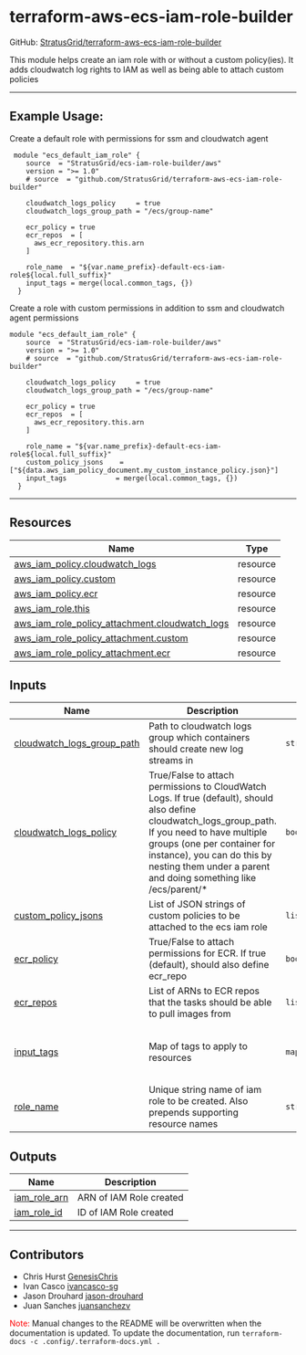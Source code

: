 <!-- BEGIN_TF_DOCS -->
# terraform-aws-ecs-iam-role-builder

GitHub: [StratusGrid/terraform-aws-ecs-iam-role-builder](https://github.com/StratusGrid/terraform-aws-ecs-iam-role-builder)

This module helps create an iam role with or without a custom policy(ies). It adds cloudwatch log rights to IAM as well as being able to attach custom policies

---

## Example Usage:
Create a default role with permissions for ssm and cloudwatch agent

```hcl
 module "ecs_default_iam_role" {
    source  = "StratusGrid/ecs-iam-role-builder/aws"
    version = ">= 1.0"
    # source  = "github.com/StratusGrid/terraform-aws-ecs-iam-role-builder"
  
    cloudwatch_logs_policy     = true
    cloudwatch_logs_group_path = "/ecs/group-name"
  
    ecr_policy = true
    ecr_repos  = [
      aws_ecr_repository.this.arn
    ]
    
    role_name  = "${var.name_prefix}-default-ecs-iam-role${local.full_suffix}"
    input_tags = merge(local.common_tags, {})
  }
```

Create a role with custom permissions in addition to ssm and cloudwatch agent permissions

```hcl
module "ecs_default_iam_role" {
    source  = "StratusGrid/ecs-iam-role-builder/aws"
    version = ">= 1.0"
    # source  = "github.com/StratusGrid/terraform-aws-ecs-iam-role-builder"

    cloudwatch_logs_policy     = true
    cloudwatch_logs_group_path = "/ecs/group-name"

    ecr_policy = true
    ecr_repos  = [
      aws_ecr_repository.this.arn
    ]

    role_name = "${var.name_prefix}-default-ecs-iam-role${local.full_suffix}"
    custom_policy_jsons    = ["${data.aws_iam_policy_document.my_custom_instance_policy.json}"]
    input_tags            = merge(local.common_tags, {})
  }
```
---

## Resources

| Name | Type |
|------|------|
| [aws_iam_policy.cloudwatch_logs](https://registry.terraform.io/providers/hashicorp/aws/latest/docs/resources/iam_policy) | resource |
| [aws_iam_policy.custom](https://registry.terraform.io/providers/hashicorp/aws/latest/docs/resources/iam_policy) | resource |
| [aws_iam_policy.ecr](https://registry.terraform.io/providers/hashicorp/aws/latest/docs/resources/iam_policy) | resource |
| [aws_iam_role.this](https://registry.terraform.io/providers/hashicorp/aws/latest/docs/resources/iam_role) | resource |
| [aws_iam_role_policy_attachment.cloudwatch_logs](https://registry.terraform.io/providers/hashicorp/aws/latest/docs/resources/iam_role_policy_attachment) | resource |
| [aws_iam_role_policy_attachment.custom](https://registry.terraform.io/providers/hashicorp/aws/latest/docs/resources/iam_role_policy_attachment) | resource |
| [aws_iam_role_policy_attachment.ecr](https://registry.terraform.io/providers/hashicorp/aws/latest/docs/resources/iam_role_policy_attachment) | resource |

## Inputs

| Name | Description | Type | Default | Required |
|------|-------------|------|---------|:--------:|
| <a name="input_cloudwatch_logs_group_path"></a> [cloudwatch\_logs\_group\_path](#input\_cloudwatch\_logs\_group\_path) | Path to cloudwatch logs group which containers should create new log streams in | `string` | n/a | yes |
| <a name="input_cloudwatch_logs_policy"></a> [cloudwatch\_logs\_policy](#input\_cloudwatch\_logs\_policy) | True/False to attach permissions to CloudWatch Logs. If true (default), should also define cloudwatch\_logs\_group\_path. If you need to have multiple groups (one per container for instance), you can do this by nesting them under a parent and doing something like /ecs/parent/* | `bool` | `true` | no |
| <a name="input_custom_policy_jsons"></a> [custom\_policy\_jsons](#input\_custom\_policy\_jsons) | List of JSON strings of custom policies to be attached to the ecs iam role | `list(string)` | `[]` | no |
| <a name="input_ecr_policy"></a> [ecr\_policy](#input\_ecr\_policy) | True/False to attach permissions for ECR. If true (default), should also define ecr\_repo | `bool` | `false` | no |
| <a name="input_ecr_repos"></a> [ecr\_repos](#input\_ecr\_repos) | List of ARNs to ECR repos that the tasks should be able to pull images from | `list(string)` | `null` | no |
| <a name="input_input_tags"></a> [input\_tags](#input\_input\_tags) | Map of tags to apply to resources | `map(string)` | <pre>{<br>  "Developer": "StratusGrid",<br>  "Provisioner": "Terraform"<br>}</pre> | no |
| <a name="input_role_name"></a> [role\_name](#input\_role\_name) | Unique string name of iam role to be created. Also prepends supporting resource names | `string` | n/a | yes |

## Outputs

| Name | Description |
|------|-------------|
| <a name="output_iam_role_arn"></a> [iam\_role\_arn](#output\_iam\_role\_arn) | ARN of IAM Role created |
| <a name="output_iam_role_id"></a> [iam\_role\_id](#output\_iam\_role\_id) | ID of IAM Role created |

---

## Contributors
- Chris Hurst [GenesisChris](https://github.com/GenesisChris)
- Ivan Casco [ivancasco-sg](https://github.com/ivancasco-sg)
- Jason Drouhard [jason-drouhard](https://github.com/jason-drouhard)
- Juan Sanches [juansanchezv](https://github.com/juanssanchezv)

<span style="color:red">Note:</span> Manual changes to the README will be overwritten when the documentation is updated. To update the documentation, run `terraform-docs -c .config/.terraform-docs.yml .`
<!-- END_TF_DOCS -->